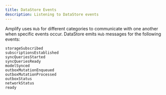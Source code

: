 ```yaml
---
title: DataStore Events
description: Listening to DataStore events
---
```


Amplify uses `Hub` for different categories to communicate with one another when specific events occur. DataStore emits `Hub` messages for the following events:

```
storageSubscribed
subscriptionsEstablished
syncQueriesStarted
syncQueriesReady
modelSynced
outboxMutationEnqueued
outboxMutationProcessed
outboxStatus
networkStatus
ready
```

<inline-fragment platform="js" src="~/lib/datastore/fragments/js/datastore-events.md"></inline-fragment>
<inline-fragment platform="android" src="~/lib/datastore/fragments/android/datastore-events.md"></inline-fragment>

